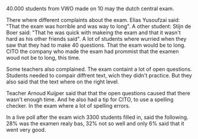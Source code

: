 40.000 students from VWO made on 10 may the dutch central exam.

There where different complaints about the exam. Elias Yusoufzai said: "That the exam was horrible and was way to long". 
A other student: Stijn de Boer said: "That he was quick with makeing the exam and that it wasn't hard as his other friends said".
A lot of students where wurried when they saw that they had to make 40 questions. That the exam would be to long. CITO the company who made the exam
had prommist that the examen woud not be to long, this time.

Some teachers also complained. The exam containt a lot of open questions. Students needed to compair diffrent text, wich they didn't practice.
But they also said that the text where on the right level.

Teacher Arnoud Kuijper said that that the open questions caused that there wasn't enough time. And he also had a tip for CITO, to use a spelling checker. In the exam where a lot of spelling errors.

In a live poll after the exam wich 3300 students filled in, said the following. 28% was the examen realy bas, 32% not so well and only 6% said that it went very good.
